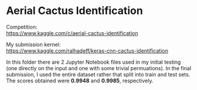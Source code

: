 # Aerial Cactus Identification

Competition:  
https://www.kaggle.com/c/aerial-cactus-identification

My submission kernel:  
https://www.kaggle.com/ralhadeff/keras-cnn-cactus-identification

In this folder there are 2 Jupyter Notebook files used in my initial testing (one directly on the input and one with some trivial permuations). In the final submission, I used the entire dataset rather that split into train and test sets.    
The scores obtained were **0.9948** and **0.9985**, respectively.
